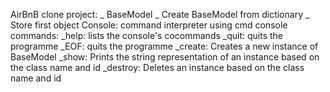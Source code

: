 AirBnB clone project:
	_ BaseModel
	_ Create BaseModel from dictionary
	_ Store first object
Console: command interpreter using cmd
console commands:
	_help: lists the console's cocommands
	_quit: quits the programme
	_EOF: quits the programme
	_create: Creates a new instance of BaseModel
	_show: Prints the string representation of an instance based on the class name and id
	_destroy: Deletes an instance based on the class name and id

